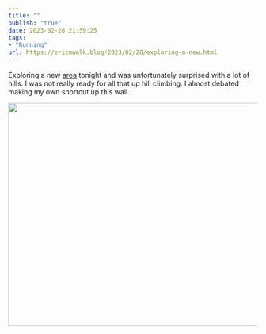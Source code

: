 ```yaml
---
title: ""
publish: "true"
date: 2023-02-28 21:59:25
tags:
- "Running"
url: https://ericmwalk.blog/2023/02/28/exploring-a-new.html
---
```

Exploring a new [area](http://www.strava.com/activities/8639458623) tonight and was unfortunately surprised with a lot of hills. I was not really ready for all that up hill climbing. I almost debated making my own shortcut up this wall..



<img src="uploads/2023/a20a3e3bb3.jpg" width="600" height="450" alt="">
